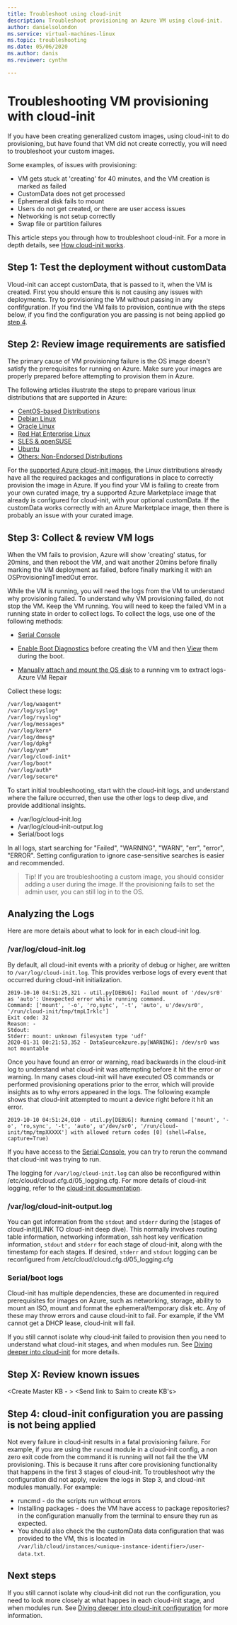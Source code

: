 ```yaml
---
title: Troubleshoot using cloud-init 
description: Troubleshoot provisioning an Azure VM using cloud-init.
author: danielsolondon
ms.service: virtual-machines-linux
ms.topic: troubleshooting
ms.date: 05/06/2020
ms.author: danis
ms.reviewer: cynthn

---
```



# Troubleshooting VM provisioning with cloud-init

If you have been creating generalized custom images, using cloud-init to do provisioning, but have found that VM did not create correctly, you will need to troubleshoot your custom images.

Some examples, of issues with provisioning:
- VM gets stuck at 'creating' for 40 minutes, and the VM creation is marked as failed
- CustomData does not get processed
- Ephemeral disk fails to mount
- Users do not get created, or there are user access issues
- Networking is not setup correctly
- Swap file or partition failures

This article steps you through how to troubleshoot cloud-init. For a more in depth details, see [How cloud-init works](https://msazure.visualstudio.com/AzureWiki/_wiki/wikis/AzureWiki.wiki/53162/cloud-init-deep-dive).

## Step 1: Test the deployment without customData

Vloud-init can accept customData, that is passed to it, when the VM is created. First you should ensure this is not causing any issues with deployments. Try to provisioning the VM without passing in any confifguration. If you find the VM fails to provision, continue with the steps below, if you find the configuration you are passing is not being applied go [step 4](). 

## Step 2: Review image requirements are satisfied
The primary cause of VM provisioning failure is the OS image doesn't satisfy the prerequisites for running on Azure. Make sure your images are properly prepared before attempting to provision them in Azure. 


The following articles illustrate the steps to prepare various linux distributions that are supported in Azure:

- [CentOS-based Distributions](create-upload-centos.md?toc=%2fazure%2fvirtual-machines%2flinux%2ftoc.json)
- [Debian Linux](debian-create-upload-vhd.md?toc=%2fazure%2fvirtual-machines%2flinux%2ftoc.json)
- [Oracle Linux](oracle-create-upload-vhd.md?toc=%2fazure%2fvirtual-machines%2flinux%2ftoc.json)
- [Red Hat Enterprise Linux](redhat-create-upload-vhd.md?toc=%2fazure%2fvirtual-machines%2flinux%2ftoc.json)
- [SLES & openSUSE](suse-create-upload-vhd.md?toc=%2fazure%2fvirtual-machines%2flinux%2ftoc.json)
- [Ubuntu](create-upload-ubuntu.md?toc=%2fazure%2fvirtual-machines%2flinux%2ftoc.json)
- [Others: Non-Endorsed Distributions](create-upload-generic.md?toc=%2fazure%2fvirtual-machines%2flinux%2ftoc.json)

For the [supported Azure cloud-init images](https://docs.microsoft.com/en-us/azure/virtual-machines/linux/using-cloud-init), the Linux distributions already have all the required packages and configurations in place to correctly provision the image in Azure. If you find your VM is failing to create from your own curated image, try a supported Azure Marketplace image that already is configured for cloud-init, with your optional customData. If the customData works correctly with an Azure Marketplace image, then there is probably an issue with your curated image.

## Step 3: Collect & review VM logs

When the VM fails to provision, Azure will show 'creating' status, for 20mins, and then reboot the VM, and wait another 20mins before finally marking the VM deployment as failed, before finally marking it with an OSProvisioningTimedOut error.

While the VM is running, you will need the logs from the VM to understand why provisioning failed.  To understand why VM provisioning failed, do not stop the VM. Keep the VM running. You will need to keep the failed VM in a running state in order to collect logs. To collect the logs, use one of the following methods:

- [Serial Console](https://docs.microsoft.com/en-us/azure/virtual-machines/linux/serial-console-grub-single-user-mode)

- [Enable Boot Diagnostics](https://docs.microsoft.com/en-us/azure/virtual-machines/linux/tutorial-monitor#enable-boot-diagnostics) before creating the VM and then [View](https://docs.microsoft.com/en-us/azure/virtual-machines/linux/tutorial-monitor#view-boot-diagnostics) them during the boot.

- [Manually attach and mount the OS disk](https://docs.microsoft.com/en-us/azure/virtual-machines/troubleshooting/troubleshoot-recovery-disks-portal-linux) to a running vm to extract logs- Azure VM Repair

Collect these logs:
```bash
/var/log/waagent*
/var/log/syslog*
/var/log/rsyslog*
/var/log/messages*
/var/log/kern*
/var/log/dmesg*
/var/log/dpkg*
/var/log/yum*
/var/log/cloud-init*
/var/log/boot*
/var/log/auth*
/var/log/secure*
```
To start initial troubleshooting, start with the cloud-init logs, and understand where the failure occurred, then use the other logs to deep dive, and provide additional insights. 
* /var/log/cloud-init.log
* /var/log/cloud-init-output.log
* Serial/boot logs

In all logs, start searching for "Failed", "WARNING", "WARN", "err", "error", "ERROR". Setting configuration to ignore case-sensitive searches is easier and recommended. 

> Tip! If you are troubleshooting a custom image, you should consider adding a user during the image. If the provisioning fails to set the admin user, you can still log in to the OS.

## Analyzing the Logs

Here are more details about what to look for in each cloud-init log.

### /var/log/cloud-init.log

By default, all cloud-init events with a priority of debug or higher, are written to `/var/log/cloud-init.log`. This provides verbose logs of every event that occurred during cloud-init initialization. 

```text
2019-10-10 04:51:25,321 - util.py[DEBUG]: Failed mount of '/dev/sr0' as 'auto': Unexpected error while running command.
Command: ['mount', '-o', 'ro,sync', '-t', 'auto', u'/dev/sr0', '/run/cloud-init/tmp/tmpLIrklc']
Exit code: 32
Reason: -
Stdout:
Stderr: mount: unknown filesystem type 'udf'
2020-01-31 00:21:53,352 - DataSourceAzure.py[WARNING]: /dev/sr0 was not mountable
```


Once you have found an error or warning, read backwards in the cloud-init log to understand what cloud-init was attempting before it hit the error or warning. In many cases cloud-init will have executed OS commands or performed provisioning operations prior to the error, which will provide insights as to why errors appeared in the logs. The following example shows that cloud-init attempted to mount a device right before it hit an error.

```output
2019-10-10 04:51:24,010 - util.py[DEBUG]: Running command ['mount', '-o', 'ro,sync', '-t', 'auto', u'/dev/sr0', '/run/cloud-init/tmp/tmpXXXXX'] with allowed return codes [0] (shell=False, capture=True)
```

If you have access to the [Serial Console](https://docs.microsoft.com/en-us/azure/virtual-machines/linux/serial-console-grub-single-user-mode), you can try to rerun the command that cloud-init was trying to run.

The logging for `/var/log/cloud-init.log` can also be reconfigured within /etc/cloud/cloud.cfg.d/05_logging.cfg. For more details of cloud-init logging, refer to the [cloud-init documentation](https://cloudinit.readthedocs.io/en/latest/topics/logging.html). 

### /var/log/cloud-init-output.log

You can get information from the `stdout` and `stderr` during the [stages of cloud-init](LINK TO cloud-init deep dive). This normally involves routing table information, networking information, ssh host key verification information, `stdout` and `stderr` for each stage of cloud-init, along with the timestamp for each stages. If desired, `stderr` and `stdout` logging can be reconfigured from /etc/cloud/cloud.cfg.d/05_logging.cfg

### Serial/boot logs 

Cloud-init has multiple dependencies, these are documented in required prerequisites for images on Azure, such as networking, storage, ability to mount an ISO, mount and format the ephemeral/temporary disk etc. Any of these may throw errors and cause cloud-init to fail. For example, if the VM cannot get a DHCP lease, cloud-init will fail.

If you still cannot isolate why cloud-init failed to provision then you need to understand what cloud-init stages, and when modules run. See [Diving deeper into cloud-init]() for more details.

## Step X: Review known issues
<Create Master KB - > <DS>
<Send link to Saim to create KB's>

## Step 4: cloud-init configuration you are passing is not being applied
Not every failure in cloud-init results in a fatal provisioning failure. For example, if you are using the `runcmd` module in a cloud-init config, a non zero exit code from the command it is running will not fail the the VM provisioning. This is because it runs after core provisioning functionality that happens in the first 3 stages of cloud-init. To troubleshoot why the configuration did not apply, review the logs in Step 3, and cloud-init modules manually. For example:

- runcmd - do the scripts run without errors
- Installing packages - does the VM have access to package repositories?
 in the configuration manually from the terminal to ensure they run as expected.
- You should also check the the customData data configuration that was provided to the VM, this is located in `/var/lib/cloud/instances/<unique-instance-identifier>/user-data.txt`.


## Next steps

If you still cannot isolate why cloud-init did not run the configuration, you need to look more closely at what happes in each cloud-init stage, and when modules run. See [Diving deeper into cloud-init configuration](https://msazure.visualstudio.com/AzureWiki/_wiki/wikis/AzureWiki.wiki/53162/cloud-init-deep-dive) for more information. 
